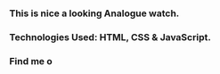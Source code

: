 ### This is nice a looking Analogue watch.

### Technologies Used: HTML, CSS & JavaScript.

### Find me o
